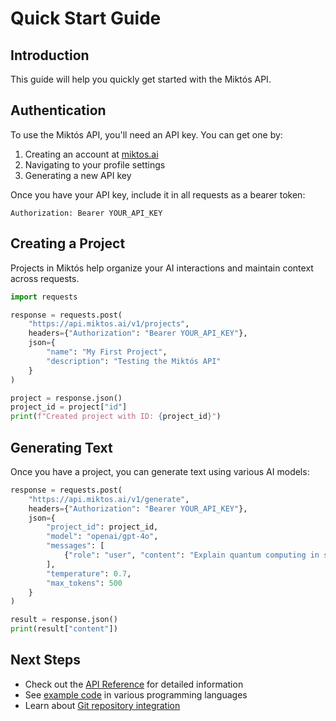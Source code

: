 # Quick Start Guide

## Introduction

This guide will help you quickly get started with the Miktós API.

## Authentication

To use the Miktós API, you'll need an API key. You can get one by:

1. Creating an account at [miktos.ai](https://miktos.ai)
2. Navigating to your profile settings
3. Generating a new API key

Once you have your API key, include it in all requests as a bearer token:

```http
Authorization: Bearer YOUR_API_KEY
```

## Creating a Project

Projects in Miktós help organize your AI interactions and maintain context across requests.

```python
import requests

response = requests.post(
    "https://api.miktos.ai/v1/projects",
    headers={"Authorization": "Bearer YOUR_API_KEY"},
    json={
        "name": "My First Project",
        "description": "Testing the Miktós API"
    }
)

project = response.json()
project_id = project["id"]
print(f"Created project with ID: {project_id}")
```

## Generating Text

Once you have a project, you can generate text using various AI models:

```python
response = requests.post(
    "https://api.miktos.ai/v1/generate",
    headers={"Authorization": "Bearer YOUR_API_KEY"},
    json={
        "project_id": project_id,
        "model": "openai/gpt-4o",
        "messages": [
            {"role": "user", "content": "Explain quantum computing in simple terms"}
        ],
        "temperature": 0.7,
        "max_tokens": 500
    }
)

result = response.json()
print(result["content"])
```

## Next Steps

- Check out the [API Reference](../reference/README.md) for detailed information
- See [example code](../../examples/) in various programming languages
- Learn about [Git repository integration](./git-integration.md)
